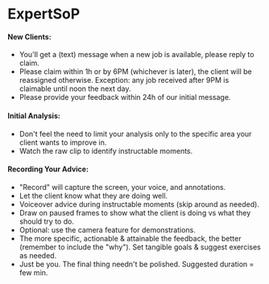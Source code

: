 # ExpertSoP

#### New Clients:
* You'll get a (text) message when a new job is available, please reply to claim.
* Please claim within 1h or by 6PM (whichever is later), the client will be reassigned otherwise. Exception: any job received after 9PM is claimable until noon the next day.
* Please provide your feedback within 24h of our initial message.

#### Initial Analysis:
* Don't feel the need to limit your analysis only to the specific area your client wants to improve in.
* Watch the raw clip to identify instructable moments.

#### Recording Your Advice:
* "Record" will capture the screen, your voice, and annotations.
* Let the client know what they are doing well.
* Voiceover advice during instructable moments (skip around as needed).
* Draw on paused frames to show what the client is doing vs what they should try to do.
* Optional: use the camera feature for demonstrations.
* The more specific, actionable & attainable the feedback, the better (remember to include the "why"). Set tangible goals & suggest exercises as needed.
* Just be you. The final thing needn't be polished. Suggested duration = few min.
